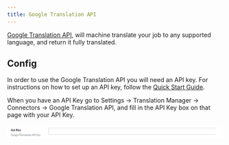 ```yaml
---
title: Google Translation API
---
```


[Google Translation API](https://cloud.google.com/translate), will machine translate your job to any supported language, and return it fully translated.

## Config
In order to use the Google Translation API you will need an API key. For instructions on how to set up an API key, follow the [Quick Start Guide](https://cloud.google.com/translate/docs/setup). 

When you have an API Key go to Settings -> Translation Manager -> Connectors -> Google Translation API, and fill in the API Key box on that page with your API Key.

![API Key Box](APIKeyGoogle.png)